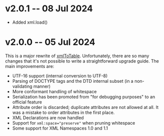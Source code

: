 # v2.0.1 -- 08 Jul 2024

* Added xml.load()


# v2.0.0 -- 05 Jul 2024

This is a major rewrite of [xmlToTable](https://github.com/rabbitboots/xml_to_table). Unfortunately, there are so many changes that it's not possible to write a straightforward upgrade guide. The main improvements are:

* UTF-16 support (internal conversion to UTF-8)
* Parsing of DOCTYPE tags and the DTD internal subset (in a non-validating manner)
* More conformant handling of whitespace
* Serialization has been promoted from "for debugging purposes" to an official feature
* Attribute order is discarded; duplicate attributes are not allowed at all. It was a mistake to order attributes in the first place.
* XML Declarations are now handled
* Support for `xml:space="preserve"` when pruning whitespace
* Some support for XML Namespaces 1.0 and 1.1
